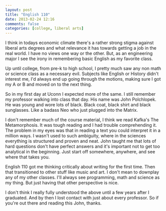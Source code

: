 ```yaml
---
layout: post
title: "English 110"
date: 2013-02-24 12:16
comments: false
categories: [college, liberal arts]
---
```


I think in todays economic climate there's a rather strong stigma against liberal arts degrees and what relevance it has towards getting a job in the real world.  I have no views one way or the other.  But, as an engineering major I see the irony in remembering basic English as my favorite class.

Up until college, from pre-k to high school, I pretty much saw any non math or science class as a necessary evil.  Subjects like English or History didn't interest me, I'd always end up going through the motions, making sure I got my A or B and moved on to the next thing.

So in my first day at Uconn I expected more of the same.  I still remember my professor walking into class that day.  His name was John Polchlopek.  He was young and wore lots of black.  Black coat, black shirt and black sunglasses.  Like a badass Neo who just plugged into the Matrix.

I don't remember much of the course material, I think we read Kafka's The Metamorphosis.  It was tough reading and I had trouble comprehending it.  The problem in my eyes was that in reading a text you could interpret it in a million ways.  I wasn't used to such ambiguity, where in the sciences everything is structured and proven and neat.  John taught me that lots of hard questions don't have perfect answers and it's important not to get too analytical in the beginning.  Just start off somewhere, anywhere, and see where that takes you.

English 110 got me thinking critically about writing for the first time.  Then that transitioned to other stuff like music and art.  I don't mean to downplay any of my other classes.  I'll always see programming, math and science as my thing.  But just having that other perspective is nice.

I don't think I really fully understood the above until a few years after I graduated.  And by then I lost contact with just about every professor.  So if you're out there and reading this John, thanks.